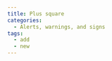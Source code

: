 ```yaml
---
title: Plus square
categories:
  - Alerts, warnings, and signs
tags:
  - add
  - new
---
```

